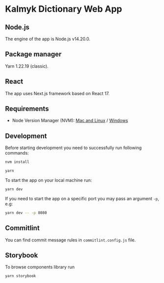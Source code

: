 # Kalmyk Dictionary Web App

## Node.js

The engine of the app is Node.js v14.20.0.

## Package manager

Yarn 1.22.19 (classic).

## React

The app uses Next.js framework based on React 17.

## Requirements

- Node Version Manager (NVM): [Mac and Linux](https://github.com/nvm-sh/nvm) / [Windows](https://github.com/coreybutler/nvm-windows)

## Development

Before starting development you need to successfully run following commands:

```bash
nvm install
```

```bash
yarn
```

To start the app on your local machine run:

```bash
yarn dev
```

If you need to start the app on a specific port you may pass an argument `-p`, e.g:

```bash
yarn dev -- -p 8080
```

## Commitlint

You can find commit message rules in `commitlint.config.js` file.

## Storybook

To browse components library run

```bash
yarn storybook
```
